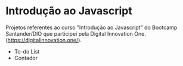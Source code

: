 # Introdução ao Javascript

Projetos referentes ao curso "Introdução ao Javascript" do Bootcamp Santander/DIO que participei pela Digital Innovation One.
(https://digitalinnovation.one/).

- To-do List
- Contador